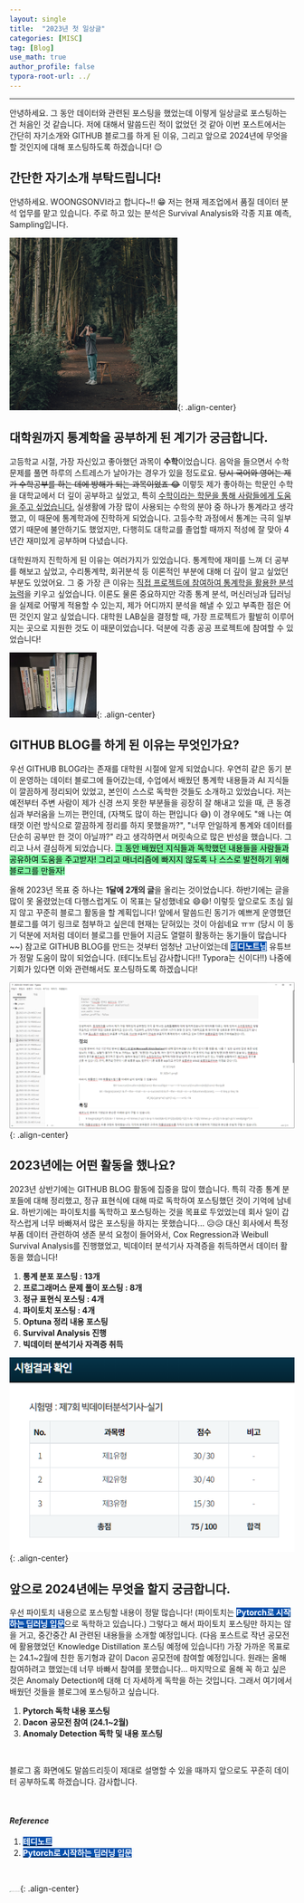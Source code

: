 ```yaml
---
layout: single
title:  "2023년 첫 일상글"
categories: [MISC]
tag: [Blog]
use_math: true
author_profile: false
typora-root-url: ../
---
```

-----
안녕하세요. 그 동안 데이터와 관련된 포스팅을 했었는데 이렇게 일상글로 포스팅하는 건 처음인 것 같습니다. 저에 대해서 말씀드린 적이 없었던 것 같아 이번 포스트에서는 간단히 자기소개와 GITHUB 블로그를 하게 된 이유, 그리고 앞으로 2024년에 무엇을 할 것인지에 대해 포스팅하도록 하겠습니다! 😉

## 간단한 자기소개 부탁드립니다!

안녕하세요. WOONGSONVI라고 합니다~!! 😁 저는 현재 제조업에서 품질 데이터 분석 업무를 맡고 있습니다. 주로 하고 있는 분석은 Survival Analysis와 각종 지표 예측, Sampling입니다.

<img src="/images/2023-12-25-MISC2/image-20231225120128090.png" alt="image-20231225120128090" style="zoom:50%;" />{: .align-center}

## 대학원까지 통계학을 공부하게 된 계기가 궁금합니다.

고등학교 시절, 가장 자신있고 좋아했던 과목이 **수학**이었습니다. 음악을 들으면서 수학문제를 풀면 하루의 스트레스가 날아가는 경우가 있을 정도로요. ~~당시 국어와 영어는 제가 수학공부를 하는 데에 방해가 되는 과목이었죠 😂~~ 이렇듯 제가 좋아하는 학문인 수학을 대학교에서 더 깊이 공부하고 싶었고, 특히 <u>수학이라는 학문을 통해 사람들에게 도움을 주고 싶었습니다.</u> 실생활에 가장 많이 사용되는 수학의 분야 중 하나가 통계라고 생각했고, 이 때문에 통계학과에 진학하게 되었습니다. 고등수학 과정에서 통계는 극히 일부였기 때문에 불안하기도 했었지만, 다행히도 대학교를 졸업할 때까지 적성에 잘 맞아 4년간 재미있게 공부하며 다녔습니다.    

대학원까지 진학하게 된 이유는 여러가지가 있었습니다. 통계학에 재미를 느껴 더 공부를 해보고 싶었고, 수리통계학, 회귀분석 등 이론적인 부분에 대해 더 깊이 알고 싶었던 부분도 있었어요. 그 중 가장 큰 이유는 <u>직접 프로젝트에 참여하여 통계학을 활용한 분석 능력</u>을 키우고 싶었습니다. 이론도 물론 중요하지만 각종 통계 분석, 머신러닝과 딥러닝을 실제로 어떻게 적용할 수 있는지, 제가 어디까지 분석을 해낼 수 있고 부족한 점은 어떤 것인지 알고 싶었습니다. 대학원 LAB실을 결정할 때, 가장 프로젝트가 활발히 이루어지는 곳으로 지원한 것도 이 때문이었습니다. 덕분에 각종 공공 프로젝트에 참여할 수 있었습니다!

<img src="/images/2023-12-25-MISC2/20231225_120717.jpg" alt="20231225_120717" style="zoom: 15%;" />{: .align-center}

## GITHUB BLOG를 하게 된 이유는 무엇인가요?

우선 GITHUB BLOG라는 존재를 대학원 시절에 알게 되었습니다. 우연히 같은 동기 분이 운영하는 데이터 블로그에 들어갔는데, 수업에서 배웠던 통계학 내용들과 AI 지식들이 깔끔하게 정리되어 있었고, 본인이 스스로 독학한 것들도 소개하고 있었습니다. 저는 예전부터 주변 사람이 제가 신경 쓰지 못한 부분들을 굉장히 잘 해내고 있을 때, 큰 동경심과 부러움을 느끼는 편인데, (자책도 많이 하는 편입니다 😅) 이 경우에도 "왜 나는 여태껏 이런 방식으로 깔끔하게 정리를 하지 못했을까?", "너무 안일하게 통계와 데이터를 단순히 공부만 한 것이 아닐까?" 라고 생각하면서 머릿속으로 많은 반성을 했습니다. 그리고 나서 결심하게 되었습니다. <mark style='background-color: #7ff5a0'>그 동안 배웠던 지식들과 독학했던 내용들을 사람들과 공유하여 도움을 주고받자! 그리고 매너리즘에 빠지지 않도록 나 스스로 발전하기 위해 블로그를 만들자!</mark>

올해 2023년 목표 중 하나는 **1달에 2개의 글**을 올리는 것이었습니다. 하반기에는 글을 많이 못 올렸었는데 다행스럽게도 이 목표는 달성했네요 😄😄! 이렇듯 앞으로도 초심 잃지 않고 꾸준히 블로그 활동을 할 계획입니다! 앞에서 말씀드린 동기가 예쁘게 운영했던 블로그를 여기 링크로 첨부하고 싶은데 현재는 닫혀있는 것이 아쉽네요 ㅠㅠ (당시 이 동기 덕분에 저처럼 데이터 블로그를 만들어 지금도 열렬히 활동하는 동기들이 많습니다~~) 참고로 GITHUB BLOG를 만드는 것부터 엄청난 고난이었는데 <mark style='background-color: #0550ae'><b><a href='https://www.youtube.com/@teddynote/featured'><font color="white">테디노트님</font></a></b></mark> 유튜브가 정말 도움이 많이 되었습니다. (테디노트님 감사합니다!! Typora는 신이다!!) 나중에 기회가 있다면 이와 관련해서도 포스팅하도록 하겠습니다!

<img src="/images/2023-12-25-MISC2/image-20231225145707280.png" alt="image-20231225145707280" style="zoom: 67%;" />{: .align-center}

## 2023년에는 어떤 활동을 했나요?

2023년 상반기에는 GITHUB BLOG 활동에 집중을 많이 했습니다. 특히 각종 통계 분포들에 대해 정리했고, 정규 표현식에 대해 따로 독학하여 포스팅했던 것이 기억에 남네요. 하반기에는 파이토치를 독학하고 포스팅하는 것을 목표로 두었었는데 회사 일이 갑작스럽게 너무 바빠져서 많은 포스팅을 하지는 못했습니다... 😥😥 대신 회사에서 특정 부품 데이터 관련하여 생존 분석 요청이 들어와서, Cox Regression과 Weibull Survival Analysis를 진행했었고, 빅데이터 분석기사 자격증을 취득하면서 데이터 활동을 했습니다!

1. **통계 분포 포스팅 : 13개**
2. **프로그래머스 문제 풀이 포스팅 : 8개**
3. **정규 표현식 포스팅 : 4개**
4. **파이토치 포스팅 : 4개**
5. **Optuna 정리 내용 포스팅**
6. **Survival Analysis 진행**
7. **빅데이터 분석기사 자격증 취득**

![image-20231225162243275](/images/2023-12-25-MISC2/image-20231225162243275.png){: .align-center}

## 앞으로 2024년에는 무엇을 할지 궁금합니다.

우선 파이토치 내용으로 포스팅할 내용이 정말 많습니다! (파이토치는 <mark style='background-color: #0550ae'><b><a href='https://wikidocs.net/book/2788'><font color="white">Pytorch로 시작하는 딥러닝 입문</font></a></b></mark>으로 독학하고 있습니다.) 그렇다고 해서 파이토치 포스팅만 하지는 않을 거고, 중간중간 AI 관련된 내용들을 소개할 예정입니다. (다음 포스트로 작년 공모전에 활용했었던 Knowledge Distillation 포스팅 예정에 있습니다!) 가장 가까운 목표로는 24.1~2월에 친한 동기형과 같이 Dacon 공모전에 참여할 예정입니다. 원래는 올해 참여하려고 했었는데 너무 바빠서 참여를 못했습니다... 마지막으로 올해 꼭 하고 싶은 것은 Anomaly Detection에 대해 더 자세하게 독학을 하는 것입니다. 그래서 여기에서 배웠던 것들을 블로그에 포스팅하고 싶습니다.

1. **Pytorch 독학 내용 포스팅**
2. **Dacon 공모전 참여 (24.1~2월)**
3. **Anomaly Detection 독학 및 내용 포스팅**

<br>

블로그 홈 화면에도 말씀드리듯이 제대로 설명할 수 있을 때까지 앞으로도 꾸준히 데이터 공부하도록 하겠습니다. 감사합니다.

<br>

#### *Reference*

1. <mark style='background-color: #0550ae'><b><a href='https://www.youtube.com/@teddynote/featured'><font color="white">테디노트</font></a></b></mark>
1. <mark style='background-color: #0550ae'><b><a href='https://wikidocs.net/book/2788'><font color="white">Pytorch로 시작하는 딥러닝 입문</font></a></b></mark>

<br>

<img src="https://user-images.githubusercontent.com/37182279/216820587-4617a62e-0565-47f1-9ead-f4cd367572a1.png" alt="DATA_100%_LOGO_LIGHT" style="zoom:10%">{: .align-center}

<br>

<br>

